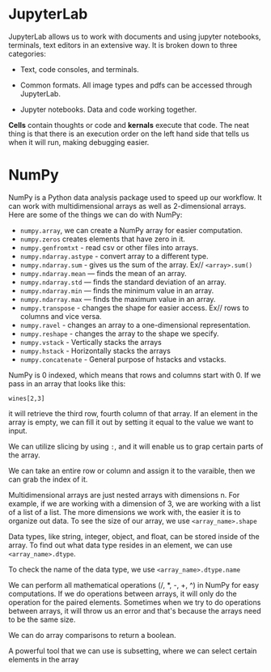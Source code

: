 # JupyterLab 

JupyterLab allows us to work with documents and using jupyter notebooks, terminals, text editors in an extensive way. It is broken down to three categories:

- Text, code consoles, and terminals. 

- Common formats. All image types and pdfs can be accessed through JupyterLab. 

- Jupyter notebooks. Data and code working together.

**Cells** contain thoughts or code and **kernals** execute that code. The neat thing is that there is an execution order on the left hand side that tells us when it will run, making debugging easier. 

# NumPy
NumPy is a Python data analysis package used to speed up our workflow. It can work with multidimensional arrays as well as 2-dimensional arrays. Here are some of the things we can do with NumPy:

- `numpy.array`, we can create a NumPy array for easier computation. 
- `numpy.zeros` creates elements that have zero in it. 
- `numpy.genfromtxt` - read csv or other files into arrays.
- `numpy.ndarray.astype` - convert array to a different type. 
- `numpy.ndarray.sum` - gives us the sum of the array. Ex// `<array>.sum()`
- `numpy.ndarray.mean` — finds the mean of an array.
- `numpy.ndarray.std` — finds the standard deviation of an array.
- `numpy.ndarray.min` — finds the minimum value in an array.
- `numpy.ndarray.max` — finds the maximum value in an array.
- `numpy.transpose` - changes the shape for easier access. Ex// rows to columns and vice versa.
- `numpy.ravel` - changes an array to a one-dimensional representation. 
- `numpy.reshape` - changes the array to the shape we specify. 
- `numpy.vstack` - Vertically stacks the arrays
- `numpy.hstack` - Horizontally stacks the arrays
- `numpy.concatenate` - General purpose of hstacks and vstacks. 

NumPy is 0 indexed, which means that rows and columns start with 0. If we pass in an array that looks like this: 

```
wines[2,3]
```

it will retrieve the third row, fourth column of that array. If an element in the array is empty, we can fill it out by setting it equal to the value we want to input. 

We can utilize slicing by using `:`, and it will enable us to grap certain parts of the array. 

We can take an entire row or column and assign it to the varaible, then we can grab the index of it.

Multidimensional arrays are just nested arrays with dimensions n. For example, if we are working with a dimension of 3, we are working with a list of a list of a list. The more dimensions we work with, the easier it is to organize out data. To see the size of our array, we use `<array_name>.shape`

Data types, like string, integer, object, and float, can be stored inside of the array. To find out what data type resides in an element, we can use `<array_name>.dtype`.

To check the name of the data type, we use `<array_name>.dtype.name`

We can perform all mathematical operations (/, *, -, +, ^) in NumPy for easy computations. If we do operations between arrays, it will only do the operation for the paired elements. Sometimes when we try to do operations between arrays, it will throw us an error and that's because the arrays need to be the same size.

We can do array comparisons to return a boolean.

A powerful tool that we can use is subsetting, where we can select certain elements in the array
